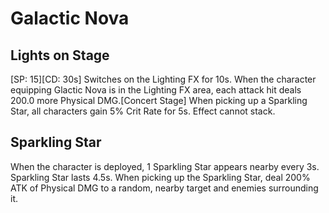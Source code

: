 # Galactic Nova

## Lights on Stage

[SP: 15][CD: 30s] Switches on the Lighting FX for 10s. When the character equipping Glactic Nova is in the Lighting FX area, each attack hit deals 200.0 more Physical DMG.[Concert Stage] When picking up a Sparkling Star, all characters gain 5% Crit Rate for 5s. Effect cannot stack.

## Sparkling Star

When the character is deployed, 1 Sparkling Star appears nearby every 3s. Sparkling Star lasts 4.5s. When picking up the Sparkling Star, deal 200% ATK of Physical DMG to a random, nearby target and enemies surrounding it.